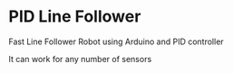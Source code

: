 # PID Line Follower
Fast Line Follower Robot using Arduino and PID controller

It can work for any number of sensors
